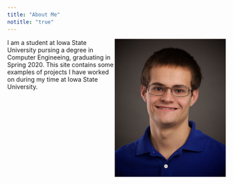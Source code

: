 ```yaml
---
title: "About Me"
notitle: "true"
---
```


<img align="right" src="Timothy.Steward.jpg" width="256px">
I am a student at Iowa State University pursing a degree in Computer Engineeing,
graduating in Spring 2020. This site contains some examples of projects I have
worked on during my time at Iowa State University.
